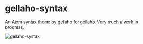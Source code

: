 # gellaho-syntax

An Atom syntax theme by gellaho for gellaho.  Very much a work in progress.

![gellaho-syntax](http://jamiesgordon.com/images/syntax.png)
